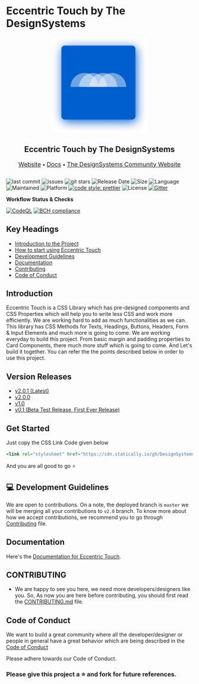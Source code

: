 # Eccentric Touch by The DesignSystems

<div style="margin-bottom: 2em;">
<p align="center">
  <img src="src/bin/contribution_image_assets/main.png" style="width: 260px; border-radius: 10; " width="200">
</p>
  <h2 align="center">Eccentric Touch by The DesignSystems</h2>
  <p align="center">
  <span>
    <a style="font-size: 16px;" href="https://DesignSystemsOSS.github.io/eccentrictouch.website.frontend">Website</a> &bullet;
    <a style="font-size: 16px;" href="https://DesignSystemsOSS.github.io/eccentrictouch.docs">Docs</a>  &bullet;
    <a style="font-size: 16px;" href="https://DesignSystemsOSS.github.io/community">The DesignSystems Community Website</a>
  </span>
  </p>
</div>


![last commit](https://img.shields.io/github/last-commit/DesignSystemsOSS/eccentrictouch)
![issues](https://img.shields.io/github/issues/DesignSystemsOSS/eccentrictouch)
![git stars](https://img.shields.io/github/stars/DesignSystemsOSS/eccentrictouch)
![Release Date](https://img.shields.io/github/release-date/DesignSystemsOSS/eccentrictouch)
![Size](https://img.shields.io/github/repo-size/DesignSystemsOSS/eccentrictouch)
![Language](https://img.shields.io/github/languages/top/DesignSystemsOSS/eccentrictouch)
![Maintained](https://img.shields.io/maintenance/yes/2021)
![Platform](https://img.shields.io/badge/platform-Visual%20Studio%20Code-blue)
[![code style: prettier](https://img.shields.io/badge/code_style-prettier-ff69b4.svg)](https://github.com/prettier/prettier)
![License](https://img.shields.io/badge/license-Apache-brightgreen)
[![Gitter](https://badges.gitter.im/DesignSystemsOSS/community.svg)](https://gitter.im/DesignSystemsOSS/community?utm_source=badge&utm_medium=badge&utm_campaign=pr-badge)


**Workflow Status & Checks**

[![CodeQL](https://github.com/DesignSystemsOSS/eccentrictouch/actions/workflows/codeql-analysis.yml/badge.svg?branch=v2.0)](https://github.com/DesignSystemsOSS/eccentrictouch/actions/workflows/codeql-analysis.yml)
[![BCH compliance](https://bettercodehub.com/edge/badge/DesignSystemsOSS/eccentrictouch?branch=master)](https://bettercodehub.com/)


## Key Headings

- [Introduction to the Project](#Introduction)
- [How to start using Eccentric Touch](#Get-Started)
- [Development Guidelines](#💻-Development-Guidelines)
- [Documentation](#Documentation)
- [Contributing](#CONTRIBUTING)
- [Code of Conduct](#Code-of-Conduct)

## Introduction

Eccentric Touch is a CSS Library which has pre-designed components and CSS Properties which will help you to write less CSS and work more efficiently. We are working hard to add as much functionalities as we can. This library has CSS Methods for Texts, Headings, Buttons, Headers, Form & Input Elements and much more is going to come. We are working everyday to build this project. From basic margin and padding properties to Card Components, there much more stuff which is going to come. And Let's build it together. You can refer the the points described below in order to use this project.

## Version Releases

- [v2.0.1 (Latest)](https://github.com/DesignSystemsOSS/eccentrictouch/releases/tag/v2.0.1)
- [v2.0.0](https://github.com/DesignSystemsOSS/eccentrictouch/releases/tag/v2.0.0)
- [v1.0](https://github.com/DesignSystemsOSS/eccentrictouch/releases/tag/v1.0)
- [v0.1 (Beta Test Release, First Ever Release)](https://github.com/DesignSystemsOSS/eccentrictouch/releases/tag/v.0.1)

## Get Started

Just copy the CSS Link Code given below

```html
<link rel="stylesheet" href="https://cdn.statically.io/gh/DesignSystemsOSS/eccentrictouch/v2.0.0/stable/src/lib/eccentric.css">
```

And you are all good to go :star:

## 💻 Development Guidelines
We are open to contributions. On a note, the deployed branch is `master` we will be merging all your contributions to `v2.0` branch. To know more about how we accept contributions, we recommend you to go through [Contributing](CONTRIBUTING.md) file.

## Documentation

Here's the [Documentation for Eccentric Touch](https://designsystemsoss.github.io/eccentrictouch.docs/).

## CONTRIBUTING
- We are happy to see you here, we need more developers/designers like you. So, As now you are here before contributing, you should first read the 
[CONTRIBUTING.md](CONTRIBUTING.md) file. 

## Code of Conduct 
We want to build a great community where all the developer/designer or people in general have a great behavior which are being described in the [Code of Conduct](CODE_OF_CONDUCT.md)

Please adhere towards our Code of Conduct.

### Please give this project a :star: and fork for future references.
